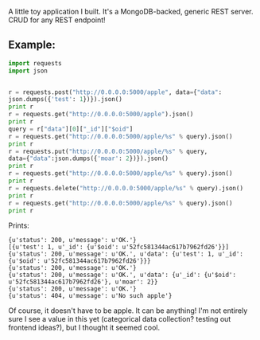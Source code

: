 A little toy application I built. It's a MongoDB-backed, generic REST
server. CRUD for any REST endpoint!

## Example:

```python
import requests
import json


r = requests.post("http://0.0.0.0:5000/apple", data={"data":
json.dumps({'test': 1})}).json()
print r
r = requests.get("http://0.0.0.0:5000/apple").json()
print r
query = r["data"][0]["_id"]["$oid"]
r = requests.get("http://0.0.0.0:5000/apple/%s" % query).json()
print r
r = requests.put("http://0.0.0.0:5000/apple/%s" % query,
data={"data":json.dumps({'moar': 2})}).json()
print r
r = requests.get("http://0.0.0.0:5000/apple/%s" % query).json()
print r
r = requests.delete("http://0.0.0.0:5000/apple/%s" % query).json()
print r
r = requests.get("http://0.0.0.0:5000/apple/%s" % query).json()
print r
```

Prints:

    {u'status': 200, u'message': u'OK.'}
    [{u'test': 1, u'_id': {u'$oid': u'52fc581344ac617b7962fd26'}}]
    {u'status': 200, u'message': u'OK.', u'data': {u'test': 1, u'_id':
    {u'$oid': u'52fc581344ac617b7962fd26'}}}
    {u'status': 200, u'message': u'OK.'}
    {u'status': 200, u'message': u'OK.', u'data': {u'_id': {u'$oid': u'52fc581344ac617b7962fd26'}, u'moar': 2}}
    {u'status': 200, u'message': u'OK.'}
    {u'status': 404, u'message': u'No such apple'}


Of course, it doesn't have to be apple. It can be anything! I'm not
entirely sure I see a value in this yet (categorical data collection?
testing out frontend ideas?), but I thought it seemed cool.
